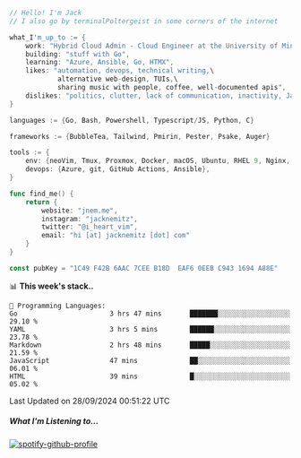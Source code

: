 ```go
// Hello! I'm Jack
// I also go by terminalPoltergeist in some corners of the internet

what_I'm_up_to := {
    work: "Hybrid Cloud Admin - Cloud Engineer at the University of Minnesota",
    building: "stuff with Go",
    learning: "Azure, Ansible, Go, HTMX",
    likes: "automation, devops, technical writing,\
            alternative web-design, TUIs,\
            sharing music with people, coffee, well-documented apis",
    dislikes: "politics, clutter, lack of communication, inactivity, Java",
}

languages := {Go, Bash, Powershell, Typescript/JS, Python, C}

frameworks := {BubbleTea, Tailwind, Pmirin, Pester, Psake, Auger}

tools := {
    env: {neoVim, Tmux, Proxmox, Docker, macOS, Ubuntu, RHEL 9, Nginx, DigitalOcean, Cloudflare},
    devops: {Azure, git, GitHub Actions, Ansible},
}

func find_me() {
    return {
        website: "jnem.me",
        instagram: "jacknemitz",
        twitter: "@i_heart_vim",
        email: "hi [at] jacknemitz [dot] com"
    }
}

const pubKey = "1C49 F42B 6AAC 7CEE B18D  EAF6 0EEB C943 1694 A88E"
```

<!--START_SECTION:waka-->
📊 **This week's stack..** 

```text
💬 Programming Languages: 
Go                       3 hrs 47 mins       ███████░░░░░░░░░░░░░░░░░░   29.10 % 
YAML                     3 hrs 5 mins        ██████░░░░░░░░░░░░░░░░░░░   23.78 % 
Markdown                 2 hrs 48 mins       █████░░░░░░░░░░░░░░░░░░░░   21.59 % 
JavaScript               47 mins             ██░░░░░░░░░░░░░░░░░░░░░░░   06.01 % 
HTML                     39 mins             █░░░░░░░░░░░░░░░░░░░░░░░░   05.02 % 
```


 Last Updated on 28/09/2024 00:51:22 UTC
<!--END_SECTION:waka-->

##### What I'm Listening to...

[![spotify-github-profile](https://jnem.me/listening-item?maxAge=2592000)](https://jnem.me/listening)
